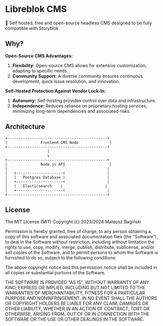 # Libreblok CMS

🌿 Self hosted, free and open-source headless CMS designed to be fully compatible with Storyblok

## Why?

**Open-Source CMS Advantages:**

1. **Flexibility:** Open-source CMS allows for extensive customization, adapting to specific needs.
2. **Community Support:** A diverse community ensures continuous development, quick issue resolution, and innovation.

**Self-Hosted Protection Against Vendor Lock-In:**

1. **Autonomy:** Self-hosting provides control over data and infrastructure.
2. **Independence:** Reduces reliance on proprietary hosting services, minimizing long-term dependencies and associated risks.


## Architecture

```
+---------------------------------------------+
|               Frontend CMS Node              |
+---------------------------------------------+
                   |
                   v
+---------------------------------------------+
|               Node.js API                    |
|                                             |
|   +---------------------+                   |
|   |   Postgres Database |                   |
|   +---------------------+                   |
|   |   Elasticsearch    |                   |
|   +---------------------+                   |
+---------------------------------------------+
```

## License

The MIT License (MIT)
Copyright (c) 2023/2024 Mateusz Bagiński

Permission is hereby granted, free of charge, to any person obtaining a copy of this software and associated documentation files (the "Software"), to deal in the Software without restriction, including without limitation the rights to use, copy, modify, merge, publish, distribute, sublicense, and/or sell copies of the Software, and to permit persons to whom the Software is furnished to do so, subject to the following conditions:

The above copyright notice and this permission notice shall be included in all copies or substantial portions of the Software.

THE SOFTWARE IS PROVIDED "AS IS", WITHOUT WARRANTY OF ANY KIND, EXPRESS OR IMPLIED, INCLUDING BUT NOT LIMITED TO THE WARRANTIES OF MERCHANTABILITY, FITNESS FOR A PARTICULAR PURPOSE AND NONINFRINGEMENT. IN NO EVENT SHALL THE AUTHORS OR COPYRIGHT HOLDERS BE LIABLE FOR ANY CLAIM, DAMAGES OR OTHER LIABILITY, WHETHER IN AN ACTION OF CONTRACT, TORT OR OTHERWISE, ARISING FROM, OUT OF OR IN CONNECTION WITH THE SOFTWARE OR THE USE OR OTHER DEALINGS IN THE SOFTWARE.
